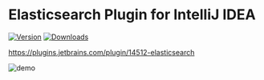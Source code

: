 # Elasticsearch Plugin for IntelliJ IDEA

[![Version](https://img.shields.io/jetbrains/plugin/v/org.elasticsearch4idea.svg)](https://plugins.jetbrains.com/plugin/14512-elasticsearch)
[![Downloads](https://img.shields.io/jetbrains/plugin/d/org.elasticsearch4idea.svg)](https://plugins.jetbrains.com/plugin/14512-elasticsearch)


https://plugins.jetbrains.com/plugin/14512-elasticsearch

![demo](doc/elasticsearch4idea.png)
